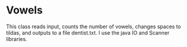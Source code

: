 # Vowels
This class reads input, counts the number of vowels, changes spaces to tildas, and outputs to a file dentist.txt. I use the java IO and Scanner libraries. 
